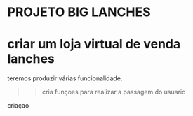#      PROJETO BIG LANCHES

<h1>criar um loja virtual de venda lanches</h1>
<p>teremos produzir várias funcionalidade.</p>

>>cria funçoes para realizar a passagem do usuario

criaçao 
